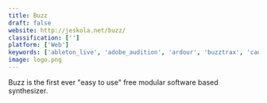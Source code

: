 ```yaml
---
title: Buzz
draft: false 
website: http://jeskola.net/buzz/
classification: ['']
platform: ['Web']
keywords: ['ableton_live', 'adobe_audition', 'ardour', 'buzztrax', 'caustic', 'fl_studio', 'goattracker', 'lmms', 'openmpt', 'psycle', 'qtractor', 'radium', 'reason', 'renoise', 'soundbox', 'studio_one', 'sunvox', 'tracktion']
image: logo.png
---
```

Buzz is the first ever "easy to use" free modular software based synthesizer.
